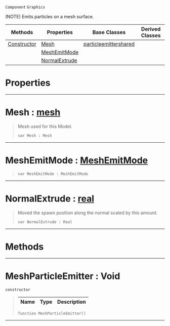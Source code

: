  `Component` `Graphics`



(NOTE) Emits particles on a mesh surface.

|Methods|Properties|Base Classes|Derived Classes|
|---|---|---|---|
|[ Constructor](https://github.com/zeroengineteam/ZeroDocs/blob/master/code_reference/class_reference/meshparticleemitter.markdown#meshparticleemitter-void)|[ Mesh](https://github.com/zeroengineteam/ZeroDocs/blob/master/code_reference/class_reference/meshparticleemitter.markdown#mesh-zero-engine-documen)|[particleemittershared](https://github.com/zeroengineteam/ZeroDocs/blob/master/code_reference/class_reference/particleemittershared.markdown)| |
| |[ MeshEmitMode](https://github.com/zeroengineteam/ZeroDocs/blob/master/code_reference/class_reference/meshparticleemitter.markdown#meshemitmode-zero-engine)| | |
| |[ NormalExtrude](https://github.com/zeroengineteam/ZeroDocs/blob/master/code_reference/class_reference/meshparticleemitter.markdown#normalextrude-zero-engin)| | |


 #  Properties


---  
 #  Mesh : [mesh](https://github.com/zeroengineteam/ZeroDocs/blob/master/code_reference/class_reference/mesh.markdown)

> Mesh used for this Model.
> ``` lang=cpp, name=Zilch
> var Mesh : Mesh


---  
 #  MeshEmitMode : [MeshEmitMode](https://github.com/zeroengineteam/ZeroDocs/blob/master/code_reference/enum_reference.markdown#meshemitmode)

> 
> ``` lang=cpp, name=Zilch
> var MeshEmitMode : MeshEmitMode


---  
 #  NormalExtrude : [real](https://github.com/zeroengineteam/ZeroDocs/blob/master/code_reference/zilch_base_types/real.markdown)

> Moved the spawn position along the normal scaled by this amount.
> ``` lang=cpp, name=Zilch
> var NormalExtrude : Real


---  
 #  Methods


---  
 #  MeshParticleEmitter : Void

 `constructor`

> 
> |Name|Type|Description|
> |---|---|---|
> ``` lang=cpp, name=Zilch
> function MeshParticleEmitter()
> ``` 


---  
 

 